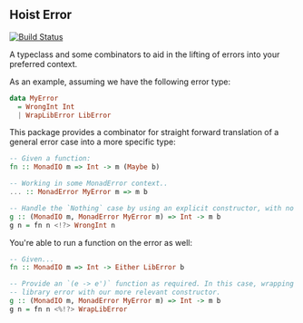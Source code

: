 ## Hoist Error

[![Build Status](https://travis-ci.org/qfpl/hs-hoist-error.svg?branch=master)](https://travis-ci.org/qfpl/hs-hoist-error)

A typeclass and some combinators to aid in the lifting of errors into your preferred context.

As an example, assuming we have the following error type:
```haskell
data MyError
  = WrongInt Int
  | WrapLibError LibError
```

This package provides a combinator for straight forward translation of a general error case into a more specific type:
```haskell
-- Given a function:
fn :: MonadIO m => Int -> m (Maybe b)

-- Working in some MonadError context..
... :: MonadError MyError m => m b

-- Handle the `Nothing` case by using an explicit constructor, with no intermediate boilerplate.
g :: (MonadIO m, MonadError MyError m) => Int -> m b
g n = fn n <!?> WrongInt n
```

You're able to run a function on the error as well:
```haskell
-- Given...
fn :: MonadIO m => Int -> Either LibError b

-- Provide an `(e -> e')` function as required. In this case, wrapping a general
-- library error with our more relevant constructor.
g :: (MonadIO m, MonadError MyError m) => Int -> m b
g n = fn n <%!?> WrapLibError
```
